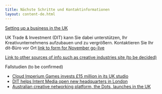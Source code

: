 ```yaml
---
title: Nächste Schritte und Kontaktinformationen
layout: content-de.html
---
```


[Setting up a business in the UK]()

UK Trade &amp; Investment (DIT) kann Sie dabei unterstützen, Ihr Kreativunternehmens aufzubauen und zu vergrößern. Kontaktieren Sie Ihr dit-Büro vor Ort [link to form for November go-live]()
 
[Link to other sources of info such as creative industries site (to be decided)]()

Fallstudien (to be confirmed)
-	[Cloud Imperium Games invests £15 million in its UK studio](https://www.gov.uk/government/case-studies/cloud-imperium-games-invests-15-million-in-its-uk-studio)
-	[DIT helps Intent Media open new headquarters in London](https://www.gov.uk/government/case-studies/ukti-helps-intent-media-open-new-headquarters-in-london)
-	[Australian creative networking platform, the Dots, launches in the UK](https://www.youtube.com/watch?v=tl8BHd1hhjc) 
